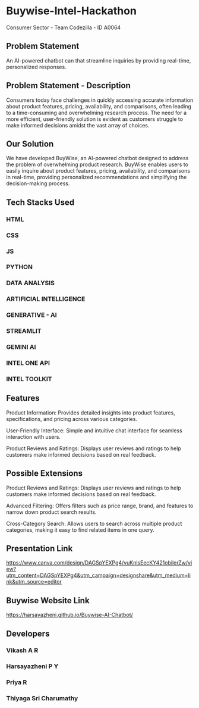# Buywise-Intel-Hackathon
Consumer Sector - Team Codezilla - ID A0064

## Problem Statement
An AI-powered chatbot can that streamline inquiries by providing real-time, personalized responses.

## Problem Statement - Description
Consumers today face challenges in quickly accessing accurate information about product features, pricing, availability, and comparisons, often leading to a time-consuming and overwhelming research process. The need for a more efficient, user-friendly solution is evident as customers struggle to make informed decisions amidst the vast array of choices. 

## Our Solution
We have developed BuyWise, an AI-powered chatbot designed to address the problem of overwhelming product research. BuyWise enables users to easily inquire about product features, pricing, availability, and comparisons in real-time, providing personalized recommendations and simplifying the decision-making process.

## Tech Stacks Used
### HTML
### CSS
### JS
### PYTHON
### DATA ANALYSIS
### ARTIFICIAL INTELLIGENCE
### GENERATIVE - AI
### STREAMLIT
### GEMINI AI
### INTEL ONE API
### INTEL TOOLKIT

## Features
Product Information: 
Provides detailed insights into product features, specifications, and pricing across various categories.

User-Friendly Interface: 
Simple and intuitive chat interface for seamless interaction with users.

Product Reviews and Ratings: 
Displays user reviews and ratings to help customers make informed decisions based on real feedback.

## Possible Extensions
Product Reviews and Ratings: 
Displays user reviews and ratings to help customers make informed decisions based on real feedback.

Advanced Filtering: 
Offers filters such as price range, brand, and features to narrow down product search results.

Cross-Category Search: 
Allows users to search across multiple product categories, making it easy to find related items in one query.


## Presentation Link
https://www.canva.com/design/DAGSpYEXPg4/vuKnlsEecKY421obilerZw/view?utm_content=DAGSpYEXPg4&utm_campaign=designshare&utm_medium=link&utm_source=editor


## Buywise Website Link
https://harsayazheni.github.io/Buywise-AI-Chatbot/

## Developers
### Vikash A R
### Harsayazheni P Y
### Priya R
### Thiyaga Sri Charumathy
